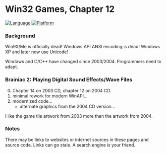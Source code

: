 # Win32 Games, Chapter 12
[![Language](https://img.shields.io/badge/Language%20-C++-blue.svg)](https://github.com/GeorgePimpleton/Win32-games/)
[![Platform](https://img.shields.io/badge/Platform%20-Win32-blue.svg)](https://github.com/GeorgePimpleton/Win32-games/)
### Background
Win9X/Me is officially dead!  Windows API ANSI encoding is dead!  Windows XP and later now use Unicode!

Windows and C/C++ have changed since 2003/2004.  Programmers need to adapt.

### Brainiac 2: Playing Digital Sound Effects/Wave Files
0. Chapter 14 on 2003 CD, chapter 12 on 2004 CD.
1. minimal rework for modern WinAPI...
2. modernized code...
   + alternate graphics from the 2004 CD version...
   
I like the game tile artwork from 2003 more than the artwork from 2004.

### Notes
There may be links to websites or internet sources in these pages and source code. Links can go stale. A search engine is your friend.
